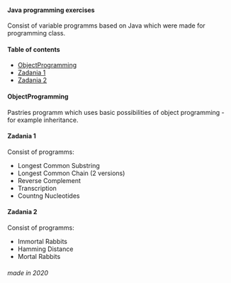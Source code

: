 #### Java programming exercises 
Consist of variable programms based on Java which were made for programming class.

#### Table of contents
* [ObjectProgramming](#objectprogramming)
* [Zadania 1](#zadania-1)
* [Zadania 2](#zadania-2)


#### ObjectProgramming
Pastries programm which uses basic possibilities of object programming - for example inheritance.

#### Zadania 1
Consist of programms:
* Longest Common Substring
* Longest Common Chain (2 versions)
* Reverse Complement
* Transcription
* Countng Nucleotides

#### Zadania 2
Consist of programms:
* Immortal Rabbits
* Hamming Distance
* Mortal Rabbits

###### made in 2020
